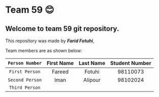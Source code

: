 # Team 59 😊

## Welcome to team 59 git repository.

This repository was made by ***Farid Fotuhi***,

Team members are as shown below:

  | `Person Number` | First Name | Last Name | Student Number |
  |:---------------:|:------------:|:-----------:|:----------------:|
  | `First Person` | Fareed | Fotuhi | 98110073  |
  | `Second Person` | Iman | Alipour | 98102024 |
  | `Third Person` |  |  |  |

